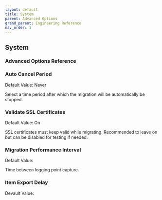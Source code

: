 ```yaml
---
layout: default
title: System
parent: Advanced Options
grand_parent: Engineering Reference 
nav_order: 1
---
```


## System 
### Advanced Options Reference

### Auto Cancel Period
Default Value: Never

Select a time period after which the migration will be automatically be stopped. 

### Validate SSL Certificates
Default Value: On

SSL certificates must keep valid while migrating. Recommended to leave on but can be disabled for testing if needed. 

### Migration Performance Interval
Default Value:

Time between logging point capture.

###  Item Export Delay 
Devault Value: 

